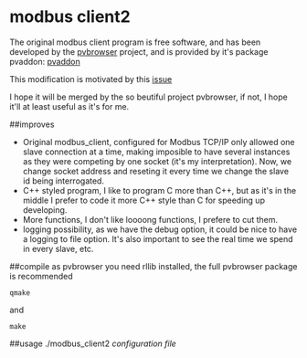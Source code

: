 modbus client2
========

The original modbus client program is free software, and has been developed by the [pvbrowser](pvbrowser.de) project, and is provided by it's package pvaddon: [pvaddon](https://github.com/pvbrowser/pvbaddon)

This modification is motivated by this [issue](https://github.com/pvbrowser/pvbaddon/issues/2)

I hope it will be merged by the so beutiful project pvbrowser, if not, I hope it'll at least useful as it's for me.

##improves
+ Original modbus_client, configured for Modbus TCP/IP only allowed one slave connection at a time, making imposible to have several instances as they were competing by one socket (it's my interpretation). Now, we change socket address and reseting it every time we change the slave id being interrogated.
+ C++ styled program, I like to program C more than C++, but as it's in the middle I prefer to code it more C++ style than C for speeding up developing.
+ More functions, I don't like loooong functions, I prefere to cut them.
+ logging possibility, as we have the debug option, it could be nice to have a logging to file option. It's also important to see the real time we spend in every slave, etc.

##compile
as pvbrowser you need rllib installed, the full pvbrowser package is recommended
```
qmake
```
and
```
make
```
##usage
./modbus_client2 *configuration file*
